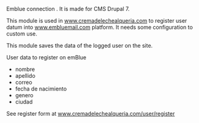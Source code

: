 
Emblue connection . It is made for CMS Drupal 7.

This module is used in www.cremadelechealqueria.com to register user datum into www.embluemail.com platform. 
It needs some configuration to custom use.

This module saves the data of the logged user on the site.

User data to register on emBlue
- nombre
- apellido
- correo
- fecha de nacimiento
- genero
- ciudad

See register form at www.cremadelechealqueria.com/user/register
 
